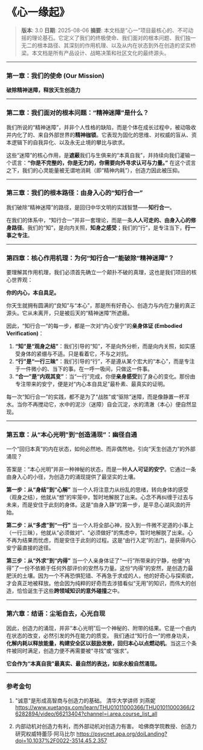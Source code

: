 # 《心一缘起》

> **版本**: 3.0
> **日期**: 2025-08-06
> **摘要**: 本文档是“心一”项目最核心的、不可动摇的理论基石。它定义了我们的终极使命、我们面对的根本问题、我们独一无二的根本路径、其深刻的作用机理、以及从内在状态到外在创造的坚实桥梁。本文档是所有产品设计、战略决策和社区文化的最终源头。

---

### **第一章：我们的使命 (Our Mission)**

**破除精神迷障，释放天生创造力**

---

### **第二章：我们面对的根本问题：“精神迷障”是什么？**

我们所说的“精神迷障”，并非个人性格的缺陷，而是个体在成长过程中，被动吸收并内化了的、来自外部世界的**精神枷锁**。它表现为固化的思维、对权威的盲从、资本逻辑下的自我异化、以及永无止境的攀比与欲求。

这些“迷障”的核心作用，是**遮蔽**我们与生俱来的“本真自我”，并持续向我们灌输一个谎言：**“你是不完整的，你是无力的，你需要向外寻求认可与力量。”** 在这个谎言之下，我们的心灵能量被无谓地消耗（即“精神内耗”），创造力因此被压抑。

---

### **第三章：我们的根本路径：由身入心的“知行合一”**

我们破除“精神迷障”的路径，是回归中华文明的实践智慧——**知行合一**。

在我们的体系中，“知行合一”并非一套理论，而是一条**人人可走的、由身入心的修身路径**。我们的“知”，是向内关照，**知身之感受**；我们的“行”，是专注当下，**行一事之专注**。

---

### **第四章：核心作用机理：为何“知行合一”能破除“精神迷障”？**

要理解其作用机理，我们必须首先确立一个颠扑不破的真理，这也是我们项目的核心世界观：

**你的内心，本自具足。**

你天生就拥有圆满的“良知”与“本心”，那是所有好奇心、创造力与内在力量的真正源头。它从未离开，只是被后天的“精神迷障”所遮蔽。

因此，“知行合一”的每一步，都是一次对“内心安宁”的**亲身体证 (Embodied Verification)**：

1.  **“知”是“观身之结”**：我们引导的“知”，不是向外分析，而是向内关照，如实感受身体的紧绷与不适。只是看着它，不与之对抗。
2.  **“行”是“一行三昧”**：我们引导的“行”，不是遵从某个宏大的“本心”，而是专注于一件微小的、当下的事。在一呼一吸间，只做这一件事。
3.  **“合一”是“内观其变”**：当“一行”完成，你便**亲身感受**到了身心的变化。那份由专注带来的安宁，便是对“内心本自具足”最朴素、最真实的证明。

每一次“知行合一”的实践，都不是为了“战胜”或“驱除”迷障，而是像静置一杯浑水。当你不再搅动它，水中的泥沙（迷障）自会沉淀，水的清澈（本心）便自然显现。

---

### **第五章：从“本心光明”到“创造涌现”：幽径自通**

一个“回归本真”的内在状态，如何必然地、而非偶然地，引向“天生创造力”的外部涌现？

答案是：“本心光明”并非一种神秘的状态，而是一种**人人可证的安宁**。它通过一条由身入心的小径，为创造力的涌现提供了最坚实的土壤。

**第一步：从“身结”到“心解”**
当一个人将注意力从纷乱的思绪，转向身体的感受（观身之结），他就从“想”的牢笼中，暂时地解脱了出来。心念不再纠缠于过去与未来，而是安住于此刻的身体。这是“由身入静”的第一步，是平息心湖风浪的开始。

**第二步：从“多虑”到“一行”**
当一个人将全部心神，投入到一件微不足道的小事上（一行三昧），他就从“必须做对”、“必须做好”的焦虑中，暂时地解脱了出来。心不再为结果而忧虑，而是安住于此刻的过程。这是“由行入定”的法门，是获得内心安宁最直接的途径。

**第三步：从“外求”到“内得”**
当一个人亲身体证了“一行”所带来的宁静，他便“内得”了一份不依赖于任何外部评价的安然与力量。这份“内得”的安然，是创造力最肥沃的土壤。因为一个不再恐惧犯错、不再急于求成的人，他的好奇心与探索欲，才会真正地被释放。他会因为纯粹的好奇而去涉猎看似“无用”的知识，而伟大的创造，恰恰诞生于这些**跨领域知识的意外碰撞**之中。

---

### **第六章：结语：尘垢自去，心光自现**

因此，创造力的涌现，并非“本心光明”后一个神秘的、附带的结果。它是一个由内在状态的改变，必然引发的外在能力的质变。
我们通过“知行合一”的修身功夫，**化解内耗以释放能量，构建安全区以鼓励发散，回归本心以点燃动机**。当这三个条件被同时满足，创造力便不再需要被“寻找”或“强求”。

**它会作为“本真自我”最真实、最自然的表达，如泉水般自然涌现。**

---

### **参考金句**

1. "诚意"是形成高智商与创造力的基础。 清华大学讲师 刘燕妮 https://www.xuetangx.com/learn/THU01011000366/THU01011000366/26282894/video/66213404?channel=i.area.course_list_all

2. 内部动机对创造力有利，而外部动机对创造力有害。 哈佛商学院教授、创造力研究权威特蕾莎·阿马比尔 https://psycnet.apa.org/doiLanding?doi=10.1037%2F0022-3514.45.2.357